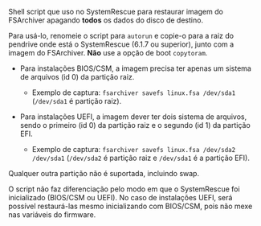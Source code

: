Shell script que uso no SystemRescue para restaurar imagem do FSArchiver apagando **todos** os dados do disco de destino.

Para usá-lo, renomeie o script para `autorun` e copie-o para a raiz do pendrive onde está o SystemRescue (6.1.7 ou superior), junto com a imagem do FSArchiver. **Não** use a opção de boot `copytoram`.

- Para instalações BIOS/CSM, a imagem precisa ter apenas um sistema de arquivos (id 0) da partição raiz.
  - Exemplo de captura: `fsarchiver savefs linux.fsa /dev/sda1` (`/dev/sda1` é partição raiz).

- Para instalações UEFI, a imagem dever ter dois sistema de arquivos, sendo o primeiro (id 0) da partição raiz e o segundo (id 1) da partição EFI.
  - Exemplo de captura: `fsarchiver savefs linux.fsa /dev/sda2 /dev/sda1` (`/dev/sda2` é partição raiz e `/dev/sda1` é a partição EFI).

Qualquer outra partição não é suportada, incluindo swap.

O script não faz diferenciação pelo modo em que o SystemRescue foi inicializado (BIOS/CSM ou UEFI). No caso de instalações UEFI, será possível restaurá-las mesmo inicializando com BIOS/CSM, pois não mexe nas variáveis do firmware.
